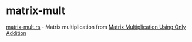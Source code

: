 # matrix-mult

[matrix-mult.rs](src/main.rs) - Matrix multiplication from [Matrix Multiplication Using Only Addition](https://arxiv.org/abs/2307.01415)
